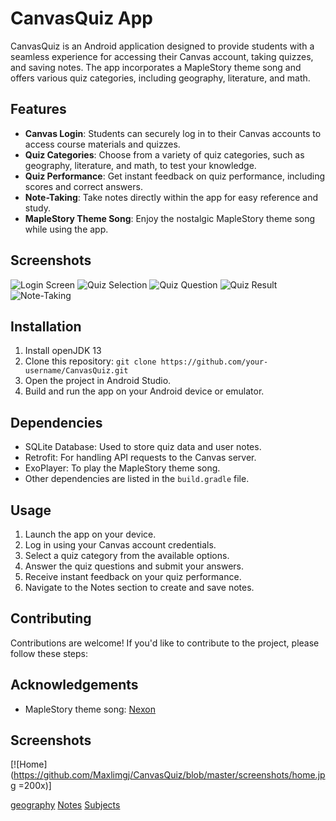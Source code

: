# CanvasQuiz App

CanvasQuiz is an Android application designed to provide students with a seamless experience for accessing their Canvas account, taking quizzes, and saving notes. The app incorporates a MapleStory theme song and offers various quiz categories, including geography, literature, and math.

## Features

- **Canvas Login**: Students can securely log in to their Canvas accounts to access course materials and quizzes.
- **Quiz Categories**: Choose from a variety of quiz categories, such as geography, literature, and math, to test your knowledge.
- **Quiz Performance**: Get instant feedback on quiz performance, including scores and correct answers.
- **Note-Taking**: Take notes directly within the app for easy reference and study.
- **MapleStory Theme Song**: Enjoy the nostalgic MapleStory theme song while using the app.

## Screenshots

![Login Screen](screenshots/login.png)
![Quiz Selection](screenshots/quiz_selection.png)
![Quiz Question](screenshots/quiz_question.png)
![Quiz Result](screenshots/quiz_result.png)
![Note-Taking](screenshots/note_taking.png)

## Installation
1. Install openJDK 13
2. Clone this repository: `git clone https://github.com/your-username/CanvasQuiz.git`
3. Open the project in Android Studio.
4. Build and run the app on your Android device or emulator.

## Dependencies

- SQLite Database: Used to store quiz data and user notes.
- Retrofit: For handling API requests to the Canvas server.
- ExoPlayer: To play the MapleStory theme song.
- Other dependencies are listed in the `build.gradle` file.

## Usage

1. Launch the app on your device.
2. Log in using your Canvas account credentials.
3. Select a quiz category from the available options.
4. Answer the quiz questions and submit your answers.
5. Receive instant feedback on your quiz performance.
6. Navigate to the Notes section to create and save notes.

## Contributing

Contributions are welcome! If you'd like to contribute to the project, please follow these steps:


## Acknowledgements

- MapleStory theme song: [Nexon](https://www.nexon.com/)

## Screenshots
[![Home](https://github.com/Maxlimgj/CanvasQuiz/blob/master/screenshots/home.jpg  =200x)]

[](https://github.com/Maxlimgj/CanvasQuiz/blob/master/screenshots/home.jpg) 
[geography](https://github.com/Maxlimgj/CanvasQuiz/blob/master/screenshots/geoquiz.jpg) 
[Notes](https://github.com/Maxlimgj/CanvasQuiz/blob/master/screenshots/notetoself.jpg) 
[Subjects](https://github.com/Maxlimgj/CanvasQuiz/blob/master/screenshots/subjects.jpg)